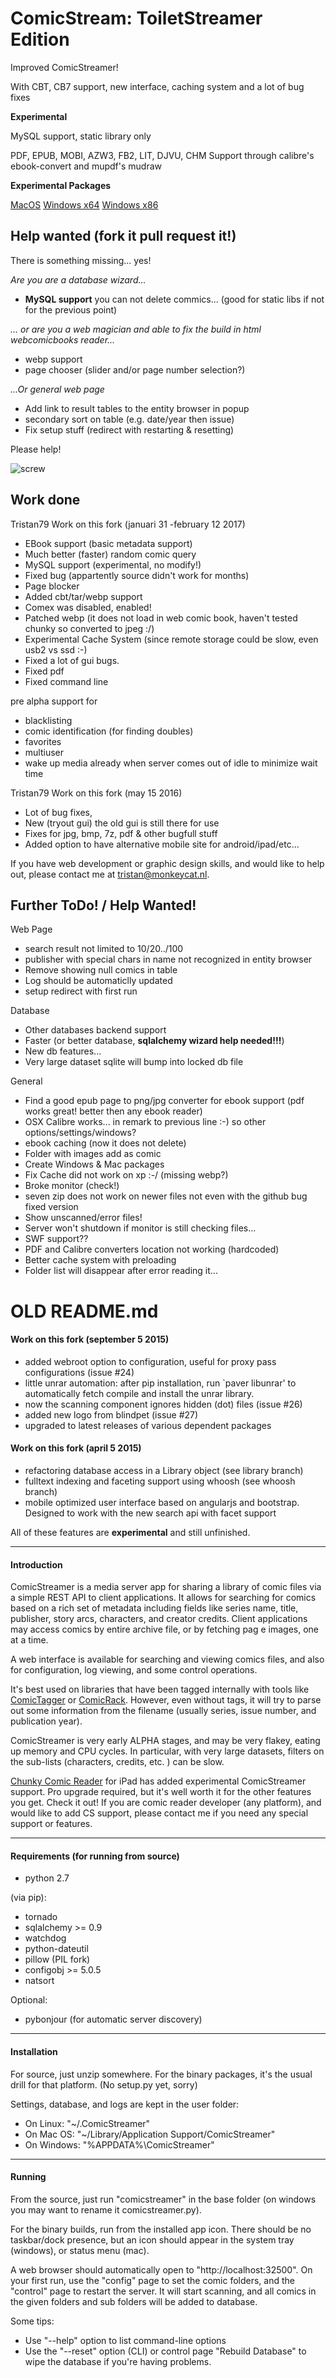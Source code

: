 # ComicStream: ToiletStreamer Edition

Improved ComicStreamer!

With CBT, CB7 support, new interface, caching system and a lot of bug fixes

__Experimental__

MySQL support, static library only

PDF, EPUB, MOBI, AZW3, FB2, LIT, DJVU, CHM Support through calibre's ebook-convert and mupdf's mudraw

__Experimental Packages__

[MacOS](https://dl.dropboxusercontent.com/u/12474226/ComicStreamer-0.9.51.dmg)
[Windows x64](https://dl.dropboxusercontent.com/u/12474226/ComicStreamer-0.9.51-x64.exe)
[Windows x86](https://dl.dropboxusercontent.com/u/12474226/ComicStreamer-0.9.51.exe)

## Help wanted (fork it pull request it!)
There is something missing... yes! 

_Are you are a database wizard..._

-  __MySQL support__ you can not delete commics... (good for static libs if not for the previous point)

_... or are you a web magician and able to fix the build in html webcomicbooks reader..._

- webp support
- page chooser (slider and/or page number selection?)

_...Or general web page_
- Add link to result tables to the entity browser in popup
- secondary sort on table (e.g. date/year then issue)
- Fix setup stuff (redirect with restarting & resetting)


Please help!

![screw](https://raw.githubusercontent.com/Tristan79/ComicStreamer/master/ad.png)
   
## Work done

Tristan79 Work on this fork (januari 31 -february 12 2017)

- EBook support (basic metadata support)
- Much better (faster) random comic query
- MySQL support (experimental, no modify!) 
- Fixed bug (appartently source didn't work for months)
- Page blocker
- Added cbt/tar/webp support
- Comex was disabled, enabled!
- Patched webp (it does not load in web comic book, haven't tested chunky so converted to jpeg :/)
- Experimental Cache System (since remote storage could be slow, even usb2 vs ssd :-)
- Fixed a lot of gui bugs.
- Fixed pdf
- Fixed command line

pre alpha support for
- blacklisting
- comic identification (for finding doubles)
- favorites
- multiuser
- wake up media already when server comes out of idle to minimize wait time

Tristan79 Work on this fork (may 15 2016)

- Lot of bug fixes, 
- New (tryout gui) the old gui is still there for use
- Fixes for jpg, bmp, 7z, pdf & other bugfull stuff
- Added option to have alternative mobile site for android/ipad/etc...

If you have web development or graphic design skills, and would like to help out, please contact me at tristan@monkeycat.nl.

## Further ToDo! / Help Wanted!

Web Page
- search result not limited to 10/20../100 
- publisher with special chars in name not recognized in entity browser
- Remove showing null comics in table
- Log should be automaticlly updated
- setup redirect with first run

Database
- Other databases backend support
- Faster (or better database, __sqlalchemy wizard help needed!!!__)
- New db features...
- Very large dataset sqlite will bump into locked db file

General
- Find a good epub page to png/jpg converter for ebook support (pdf works great! better then any ebook reader)
- OSX Calibre works... in remark to previous line :-) so other options/settings/windows?
- ebook caching (now it does not delete)
- Folder with images add as comic
- Create Windows & Mac packages
- Fix Cache did not work on xp :-/ (missing webp?)
- Broke monitor (check!)
- seven zip does not work on newer files not even with the github bug fixed version
- Show unscanned/error files!
- Server won't shutdown if monitor is still checking files...
- SWF support??
- PDF and Calibre converters location not working (hardcoded)
- Better cache system with preloading
- Folder list will disappear after error reading it...

# OLD README.md

#### Work on this fork (september 5 2015)
 - added webroot option to configuration, useful for proxy pass configurations (issue #24)
 - little unrar automation: after pip installation, run `paver libunrar'
   to automatically fetch compile and install the unrar library.
 - now the scanning component ignores hidden (dot) files (issue #26)
 - added new logo from blindpet (issue #27)
 - upgraded to latest releases of various dependent packages
#### Work on this fork (april 5 2015)

 - refactoring database access in a Library object (see library branch)
 - fulltext indexing and faceting support using whoosh (see whoosh branch)
 - mobile optimized user interface based on angularjs and bootstrap. Designed
   to work with the new search api with facet support

All of these features are **experimental** and still unfinished.

-----
#### Introduction


ComicStreamer is a media server app for sharing a library of comic files via a simple REST API to client applications.
It allows for searching for comics based on a rich set of metadata including fields like series name, title, publisher,
story arcs, characters, and creator credits.  Client applications may access comics by entire archive file, or by fetching pag
e images, one at a time.

A web interface is available for searching and viewing comics files, and also for configuration, log viewing, and some control
operations.

It's best used on libraries that have been tagged internally with tools like [ComicTagger](http://code.google.com/p/comictagger/) or
[ComicRack](http://comicrack.cyolito.com/). However, even without tags, it will try to parse out some information from the filename
(usually series, issue number, and publication year).

ComicStreamer is very early ALPHA stages, and may be very flakey, eating up memory and CPU cycles. In particular, with very large datasets,
filters on the sub-lists (characters, credits, etc. ) can be slow.

[Chunky Comic Reader](http://chunkyreader.com/) for iPad has added experimental ComicStreamer support. Pro upgrade required, but it's well
worth it for the other features you get.  Check it out!  If you are comic reader developer (any platform), and would like to add CS support,
please contact me if you need any special support or features.

----------

#### Requirements (for running from source) 

* python 2.7

(via pip):

* tornado
* sqlalchemy >= 0.9
* watchdog
* python-dateutil
* pillow (PIL fork)
* configobj >= 5.0.5
* natsort

Optional:

* pybonjour (for automatic server discovery)


------
#### Installation

For source, just unzip somewhere.  For the binary packages, it's the usual drill for that platform.
(No setup.py yet, sorry)

Settings, database, and logs are kept in the user folder:

* On Linux: "~/.ComicStreamer"
* On Mac OS: "~/Library/Application Support/ComicStreamer"
* On Windows:  "%APPDATA%\ComicStreamer"

----------
#### Running

From the source, just run "comicstreamer" in the base folder (on windows you may want to rename it comicstreamer.py).

For the binary builds, run from the installed app icon.  There should be no taskbar/dock presence, but an icon should appear in the system tray
(windows), or status menu (mac).

A web browser should automatically open to "http://localhost:32500".  On your first run, use the "config" page to set the comic folders, and
the "control" page to restart the server.  It will start scanning, and all comics in the given folders and sub folders will be added to database.

Some tips:

* Use "--help" option to list command-line options
* Use the "--reset" option (CLI) or control page "Rebuild Database" to wipe the database if you're having problems.

